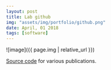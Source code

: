 ```yaml
---
layout: post
title: Lab github
img: "assets/img/portfolio/github.png"
date: April, 01 2018
tags: [software]
---
```


![image]({{ page.img | relative_url }})

<a href="https://github.com/goncalves-lab">Source code</a> for various publications.
